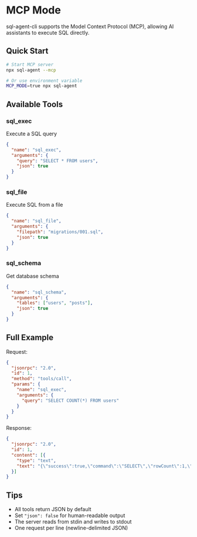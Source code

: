 # MCP Mode

sql-agent-cli supports the Model Context Protocol (MCP), allowing AI assistants to execute SQL directly.

## Quick Start

```bash
# Start MCP server
npx sql-agent --mcp

# Or use environment variable
MCP_MODE=true npx sql-agent
```

## Available Tools

### sql_exec
Execute a SQL query
```json
{
  "name": "sql_exec",
  "arguments": {
    "query": "SELECT * FROM users",
    "json": true
  }
}
```

### sql_file
Execute SQL from a file
```json
{
  "name": "sql_file", 
  "arguments": {
    "filepath": "migrations/001.sql",
    "json": true
  }
}
```

### sql_schema
Get database schema
```json
{
  "name": "sql_schema",
  "arguments": {
    "tables": ["users", "posts"],
    "json": true
  }
}
```

## Full Example

Request:
```json
{
  "jsonrpc": "2.0",
  "id": 1,
  "method": "tools/call",
  "params": {
    "name": "sql_exec",
    "arguments": {
      "query": "SELECT COUNT(*) FROM users"
    }
  }
}
```

Response:
```json
{
  "jsonrpc": "2.0",
  "id": 1,
  "content": [{
    "type": "text",
    "text": "{\"success\":true,\"command\":\"SELECT\",\"rowCount\":1,\"rows\":[{\"count\":42}],\"duration\":23}"
  }]
}
```

## Tips

- All tools return JSON by default
- Set `"json": false` for human-readable output
- The server reads from stdin and writes to stdout
- One request per line (newline-delimited JSON)